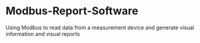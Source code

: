 # Modbus-Report-Software
Using Modbus to read data from a measurement device and generate visual information and visual reports
